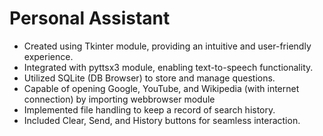 # Personal Assistant 
- Created using Tkinter module, providing an intuitive and user-friendly experience.
- Integrated with pyttsx3 module, enabling text-to-speech functionality.
- Utilized SQLite (DB Browser) to store and manage questions.
- Capable of opening Google, YouTube, and Wikipedia (with internet connection) by importing webbrowser module
- Implemented file handling to keep a record of search history.
- Included Clear, Send, and History buttons for seamless interaction.
